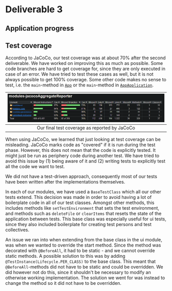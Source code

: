 # Deliverable 3

## Application progress

## Test coverage
According to JaCoCo, our test coverage was at about 70% after the second deliverable. We have worked on improving this as much as possible. Some code branches are hard to get coverage for, since they are only executed in case of an error. We have tried to test these cases as well, but it is not always possible to get 100% coverage. Some other code makes no sense to test, i.e. the `main`-method in [`App`](/chore-manager/ui/src/main/java/ui/App.java) or the `main`-method in [`AppApplication`](/chore-manager/springboot/restserver/src/main/java/springboot/restserver/AppApplication.java). 

|![jaCoCo coverage](jaCoCo_coverage.png)|
|:--:|
|Our final test coverage as reported by JaCoCo| 

When using JaCoCo, we learned that just looking at test coverage can be misleading. JaCoCo marks code as "covered" if it is run during the test phase. However, this does not mean that the code is explicitly tested. It might just be run as periphery code during another test. We have tried to avoid this issue by (1) being aware of it and (2) writing tests to explicitly test all the code we want to test. 

We did not have a test-driven approach, consequently most of our tests have been written after the implementations themselves. 

In each of our modules, we have used a `BaseTestClass` which all our other tests extend. This decision was made in order to avoid having a lot of boilerplate code in all of our test classes. Amongst other methods, this includes methods like `setTestEnvironment` that sets the test environment, and methods such as `deleteFile` or `clearItems` that resets the state of the application between tests. This base class was especially useful for ui tests, since they also included boilerplate for creating test persons and test collectives.

An issue we ran into when extending from the base class in the ui module, was when we wanted to override the start method. Since the method was decorated with `@BeforeAll`, it had to be static - and we cannot override static methods. A possible solution to this was by adding `@TestInstance(Lifecycle.PER_CLASS)` to the base class. This meant that `@BeforeAll`-methods did not have to be static and could be overridden. We did however not do this, since it shouldn't be necessary to modify an otherwise working implementation. The solution we went for was instead to change the method so it did not have to be overridden.